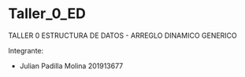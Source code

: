 # Taller_0_ED

TALLER 0 ESTRUCTURA DE DATOS - ARREGLO DINAMICO GENERICO

Integrante:
- Julian Padilla Molina 201913677
